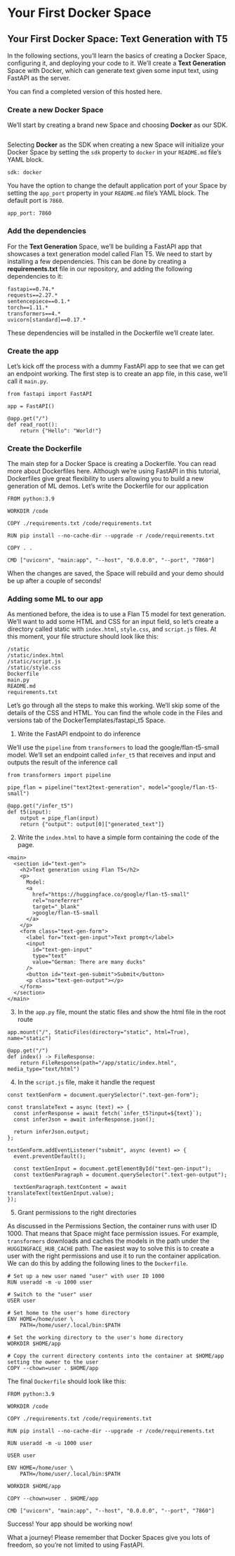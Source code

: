 # Your First Docker Space

## Your First Docker Space: Text Generation with T5

In the following sections, you’ll learn the basics of creating a Docker Space, configuring it, and deploying your code to it. We’ll create a **Text Generation** Space with Docker, which can generate text given some input text, using FastAPI as the server.

You can find a completed version of this hosted here.

### Create a new Docker Space

We’ll start by creating a brand new Space and choosing **Docker** as our SDK.

<figure><img src="../../.gitbook/assets/image (22).png" alt=""><figcaption></figcaption></figure>

Selecting **Docker** as the SDK when creating a new Space will initialize your Docker Space by setting the `sdk` property to `docker` in your `README.md` file’s YAML block.

```
sdk: docker
```

You have the option to change the default application port of your Space by setting the `app_port` property in your `README.md` file’s YAML block. The default port is `7860`.

```
app_port: 7860
```

### Add the dependencies

For the **Text Generation** Space, we’ll be building a FastAPI app that showcases a text generation model called Flan T5. We need to start by installing a few dependencies. This can be done by creating a **requirements.txt** file in our repository, and adding the following dependencies to it:

```
fastapi==0.74.*
requests==2.27.*
sentencepiece==0.1.*
torch==1.11.*
transformers==4.*
uvicorn[standard]==0.17.*
```

These dependencies will be installed in the Dockerfile we’ll create later.

### Create the app

Let’s kick off the process with a dummy FastAPI app to see that we can get an endpoint working. The first step is to create an app file, in this case, we’ll call it `main.py`.

```
from fastapi import FastAPI

app = FastAPI()

@app.get("/")
def read_root():
    return {"Hello": "World!"}
```

### Create the Dockerfile

The main step for a Docker Space is creating a Dockerfile. You can read more about Dockerfiles here. Although we’re using FastAPI in this tutorial, Dockerfiles give great flexibility to users allowing you to build a new generation of ML demos. Let’s write the Dockerfile for our application

```
FROM python:3.9

WORKDIR /code

COPY ./requirements.txt /code/requirements.txt

RUN pip install --no-cache-dir --upgrade -r /code/requirements.txt

COPY . .

CMD ["uvicorn", "main:app", "--host", "0.0.0.0", "--port", "7860"]
```

When the changes are saved, the Space will rebuild and your demo should be up after a couple of seconds!&#x20;

### Adding some ML to our app

As mentioned before, the idea is to use a Flan T5 model for text generation. We’ll want to add some HTML and CSS for an input field, so let’s create a directory called static with `index.html`, `style.css`, and `script.js` files. At this moment, your file structure should look like this:

```
/static
/static/index.html
/static/script.js
/static/style.css
Dockerfile
main.py
README.md
requirements.txt
```

Let’s go through all the steps to make this working. We’ll skip some of the details of the CSS and HTML. You can find the whole code in the Files and versions tab of the DockerTemplates/fastapi\_t5 Space.

1. Write the FastAPI endpoint to do inference

We’ll use the `pipeline` from `transformers` to load the google/flan-t5-small model. We’ll set an endpoint called `infer_t5` that receives and input and outputs the result of the inference call

```
from transformers import pipeline

pipe_flan = pipeline("text2text-generation", model="google/flan-t5-small")

@app.get("/infer_t5")
def t5(input):
    output = pipe_flan(input)
    return {"output": output[0]["generated_text"]}
```

2. Write the `index.html` to have a simple form containing the code of the page.

```
<main>
  <section id="text-gen">
    <h2>Text generation using Flan T5</h2>
    <p>
      Model:
      <a
        href="https://huggingface.co/google/flan-t5-small"
        rel="noreferrer"
        target="_blank"
        >google/flan-t5-small
      </a>
    </p>
    <form class="text-gen-form">
      <label for="text-gen-input">Text prompt</label>
      <input
        id="text-gen-input"
        type="text"
        value="German: There are many ducks"
      />
      <button id="text-gen-submit">Submit</button>
      <p class="text-gen-output"></p>
    </form>
  </section>
</main>
```

3. In the `app.py` file, mount the static files and show the html file in the root route

```
app.mount("/", StaticFiles(directory="static", html=True), name="static")

@app.get("/")
def index() -> FileResponse:
    return FileResponse(path="/app/static/index.html", media_type="text/html")
```

4. In the `script.js` file, make it handle the request

```
const textGenForm = document.querySelector(".text-gen-form");

const translateText = async (text) => {
  const inferResponse = await fetch(`infer_t5?input=${text}`);
  const inferJson = await inferResponse.json();

  return inferJson.output;
};

textGenForm.addEventListener("submit", async (event) => {
  event.preventDefault();

  const textGenInput = document.getElementById("text-gen-input");
  const textGenParagraph = document.querySelector(".text-gen-output");

  textGenParagraph.textContent = await translateText(textGenInput.value);
});
```

5. Grant permissions to the right directories

As discussed in the Permissions Section, the container runs with user ID 1000. That means that Space might face permission issues. For example, `transformers` downloads and caches the models in the path under the `HUGGINGFACE_HUB_CACHE` path. The easiest way to solve this is to create a user with the right permissions and use it to run the container application. We can do this by adding the following lines to the `Dockerfile`.

```
# Set up a new user named "user" with user ID 1000
RUN useradd -m -u 1000 user

# Switch to the "user" user
USER user

# Set home to the user's home directory
ENV HOME=/home/user \
	PATH=/home/user/.local/bin:$PATH

# Set the working directory to the user's home directory
WORKDIR $HOME/app

# Copy the current directory contents into the container at $HOME/app setting the owner to the user
COPY --chown=user . $HOME/app
```

The final `Dockerfile` should look like this:

```
FROM python:3.9

WORKDIR /code

COPY ./requirements.txt /code/requirements.txt

RUN pip install --no-cache-dir --upgrade -r /code/requirements.txt

RUN useradd -m -u 1000 user

USER user

ENV HOME=/home/user \
	PATH=/home/user/.local/bin:$PATH

WORKDIR $HOME/app

COPY --chown=user . $HOME/app

CMD ["uvicorn", "main:app", "--host", "0.0.0.0", "--port", "7860"]
```

Success! Your app should be working now!&#x20;

What a journey! Please remember that Docker Spaces give you lots of freedom, so you’re not limited to using FastAPI.&#x20;



